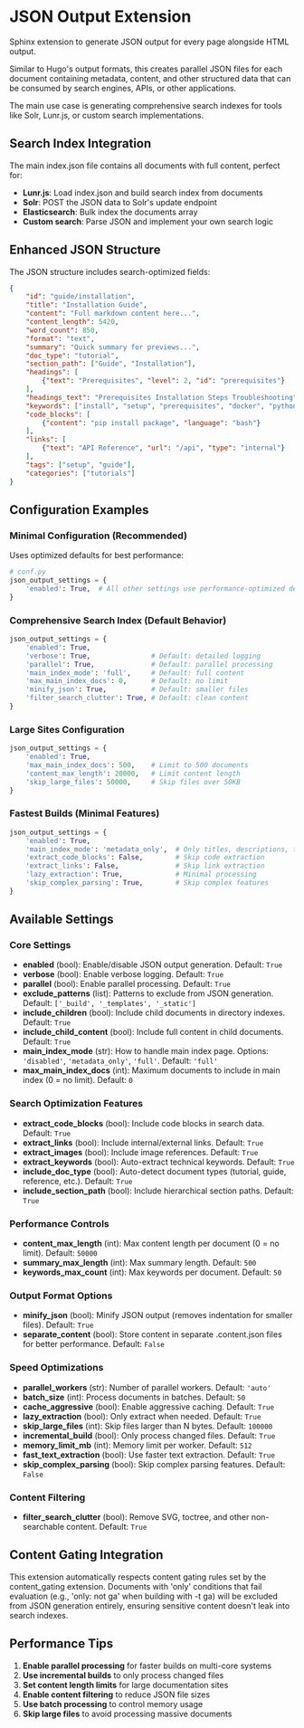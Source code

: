 # JSON Output Extension

Sphinx extension to generate JSON output for every page alongside HTML output.

Similar to Hugo's output formats, this creates parallel JSON files for each document
containing metadata, content, and other structured data that can be consumed by
search engines, APIs, or other applications.

The main use case is generating comprehensive search indexes for tools like Solr, 
Lunr.js, or custom search implementations.

## Search Index Integration

The main index.json file contains all documents with full content, perfect for:

- **Lunr.js**: Load index.json and build search index from documents
- **Solr**: POST the JSON data to Solr's update endpoint
- **Elasticsearch**: Bulk index the documents array
- **Custom search**: Parse JSON and implement your own search logic

## Enhanced JSON Structure

The JSON structure includes search-optimized fields:

```json
{
    "id": "guide/installation",
    "title": "Installation Guide", 
    "content": "Full markdown content here...",
    "content_length": 5420,
    "word_count": 850,
    "format": "text",
    "summary": "Quick summary for previews...",
    "doc_type": "tutorial",
    "section_path": ["Guide", "Installation"],
    "headings": [
        {"text": "Prerequisites", "level": 2, "id": "prerequisites"}
    ],
    "headings_text": "Prerequisites Installation Steps Troubleshooting",
    "keywords": ["install", "setup", "prerequisites", "docker", "python"],
    "code_blocks": [
        {"content": "pip install package", "language": "bash"}
    ],
    "links": [
        {"text": "API Reference", "url": "/api", "type": "internal"}
    ],
    "tags": ["setup", "guide"],
    "categories": ["tutorials"]
}
```

## Configuration Examples

### Minimal Configuration (Recommended)

Uses optimized defaults for best performance:

```python
# conf.py
json_output_settings = {
    'enabled': True,  # All other settings use performance-optimized defaults
}
```

### Comprehensive Search Index (Default Behavior)

```python
json_output_settings = {
    'enabled': True,
    'verbose': True,               # Default: detailed logging
    'parallel': True,              # Default: parallel processing
    'main_index_mode': 'full',     # Default: full content
    'max_main_index_docs': 0,      # Default: no limit
    'minify_json': True,           # Default: smaller files
    'filter_search_clutter': True, # Default: clean content
}
```

### Large Sites Configuration

```python
json_output_settings = {
    'enabled': True,
    'max_main_index_docs': 500,    # Limit to 500 documents
    'content_max_length': 20000,   # Limit content length
    'skip_large_files': 50000,     # Skip files over 50KB
}
```

### Fastest Builds (Minimal Features)

```python
json_output_settings = {
    'enabled': True,
    'main_index_mode': 'metadata_only',  # Only titles, descriptions, tags
    'extract_code_blocks': False,        # Skip code extraction
    'extract_links': False,              # Skip link extraction  
    'lazy_extraction': True,             # Minimal processing
    'skip_complex_parsing': True,        # Skip complex features
}
```

## Available Settings

### Core Settings

- **enabled** (bool): Enable/disable JSON output generation. Default: `True`
- **verbose** (bool): Enable verbose logging. Default: `True`
- **parallel** (bool): Enable parallel processing. Default: `True`
- **exclude_patterns** (list): Patterns to exclude from JSON generation. Default: `['_build', '_templates', '_static']`
- **include_children** (bool): Include child documents in directory indexes. Default: `True`
- **include_child_content** (bool): Include full content in child documents. Default: `True`
- **main_index_mode** (str): How to handle main index page. Options: `'disabled'`, `'metadata_only'`, `'full'`. Default: `'full'`
- **max_main_index_docs** (int): Maximum documents to include in main index (0 = no limit). Default: `0`

### Search Optimization Features

- **extract_code_blocks** (bool): Include code blocks in search data. Default: `True`
- **extract_links** (bool): Include internal/external links. Default: `True`
- **extract_images** (bool): Include image references. Default: `True`
- **extract_keywords** (bool): Auto-extract technical keywords. Default: `True`
- **include_doc_type** (bool): Auto-detect document types (tutorial, guide, reference, etc.). Default: `True`
- **include_section_path** (bool): Include hierarchical section paths. Default: `True`

### Performance Controls

- **content_max_length** (int): Max content length per document (0 = no limit). Default: `50000`
- **summary_max_length** (int): Max summary length. Default: `500`
- **keywords_max_count** (int): Max keywords per document. Default: `50`

### Output Format Options

- **minify_json** (bool): Minify JSON output (removes indentation for smaller files). Default: `True`
- **separate_content** (bool): Store content in separate .content.json files for better performance. Default: `False`

### Speed Optimizations

- **parallel_workers** (str): Number of parallel workers. Default: `'auto'`
- **batch_size** (int): Process documents in batches. Default: `50`
- **cache_aggressive** (bool): Enable aggressive caching. Default: `True`
- **lazy_extraction** (bool): Only extract when needed. Default: `True`
- **skip_large_files** (int): Skip files larger than N bytes. Default: `100000`
- **incremental_build** (bool): Only process changed files. Default: `True`
- **memory_limit_mb** (int): Memory limit per worker. Default: `512`
- **fast_text_extraction** (bool): Use faster text extraction. Default: `True`
- **skip_complex_parsing** (bool): Skip complex parsing features. Default: `False`

### Content Filtering

- **filter_search_clutter** (bool): Remove SVG, toctree, and other non-searchable content. Default: `True`

## Content Gating Integration

This extension automatically respects content gating rules set by the content_gating extension.
Documents with 'only' conditions that fail evaluation (e.g., 'only: not ga' when building with -t ga)
will be excluded from JSON generation entirely, ensuring sensitive content doesn't leak into search indexes.

## Performance Tips

1. **Enable parallel processing** for faster builds on multi-core systems
2. **Use incremental builds** to only process changed files
3. **Set content length limits** for large documentation sites
4. **Enable content filtering** to reduce JSON file sizes
5. **Use batch processing** to control memory usage
6. **Skip large files** to avoid processing massive documents 